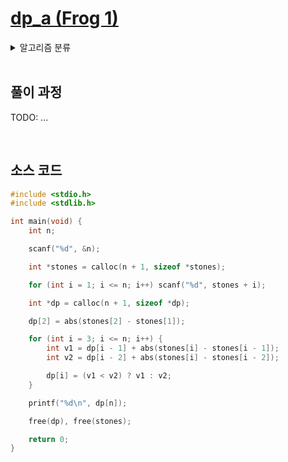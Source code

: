 # [dp_a (Frog 1)](https://atcoder.jp/contests/dp/tasks/dp_a)

<details>
  <summary>알고리즘 분류</summary>
  
  *dp*
</details>

<br />

## 풀이 과정

TODO: ...

<br />

## 소스 코드

```c
#include <stdio.h>
#include <stdlib.h>

int main(void) {
    int n;

    scanf("%d", &n);

    int *stones = calloc(n + 1, sizeof *stones);

    for (int i = 1; i <= n; i++) scanf("%d", stones + i);

    int *dp = calloc(n + 1, sizeof *dp);

    dp[2] = abs(stones[2] - stones[1]);

    for (int i = 3; i <= n; i++) {
        int v1 = dp[i - 1] + abs(stones[i] - stones[i - 1]);
        int v2 = dp[i - 2] + abs(stones[i] - stones[i - 2]);

        dp[i] = (v1 < v2) ? v1 : v2;
    }

    printf("%d\n", dp[n]);

    free(dp), free(stones);

    return 0;
}
```
